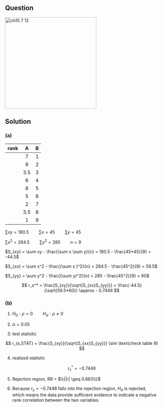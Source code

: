 ## Question
<img width="300" alt="ch15 7 12" src="https://github.com/user-attachments/assets/a403bdda-c14e-4d9c-8a3d-324408f91c1d" />


## Solution

### (a)
|rank| A | B |
|:--:|:-:|:-:|
|    | 7 | 1 |
|    | 9 | 2 |
|    |3.5| 3 |
|    | 6 | 4 |
|    | 8 | 5 | 
|    | 5 | 6 |
|    | 2 | 7 |
|    |3.5| 8 |
|    | 1 | 9 | 
  
$\sum xy = 180.5 \quad \quad \sum x = 45 \quad \quad \sum y = 45$  
  
$\sum x^2 = 284.5 \quad \quad \sum y^2 = 285 \quad \quad n = 9$  

$S_{xy} = \sum xy - \frac{\sum x \sum y}{n} = 180.5 - \frac{45*45}{9} = -44.5$  
  
$S_{xx} = \sum x^2 - \frac{(\sum x )^2}{n} = 284.5 - \frac{45^2}{9} = 59.5$  

$S_{yy} = \sum y^2 - \frac{(\sum y)^2}{n} = 285 - \frac{45^2}{9} = 60$ 

$$
r_s^* = \frac{S_{xy}}{\sqrt{S_{xx}S_{yy}}} = \frac{-44.5}{\sqrt{59.5*60}} \approx - 0.7448
$$


### (b)
1. $H_0: \rho = 0 \quad \quad H_a: \rho \neq 0$

2. $\alpha = 0.05$

3. test statistic

$$
r_{s,STAT} = \frac{S_{xy}}{\sqrt{S_{xx}S_{yy}}} \sim \text{check table 9}
$$

4. realized statistic

$$
r_s^* = - 0.7448
$$

5. Rejection region, RR = $\\{|r| \geq 0.683\\}$

6. Because $r_s=- 0.7448$ falls into the rejection region, $H_0$ is rejected, which means the data provide sufficient evidence to indicate a negative rank correlation between the two variables.
 
